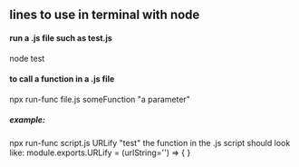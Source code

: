 ## lines to use in terminal with node

#### run a .js file such as test.js
node test

#### to call a function in a .js file
npx run-func file.js someFunction "a parameter"
##### example:
npx run-func script.js URLify "test"
the function in the .js script should look like:
module.exports.URLify = (urlString='') => {
}
